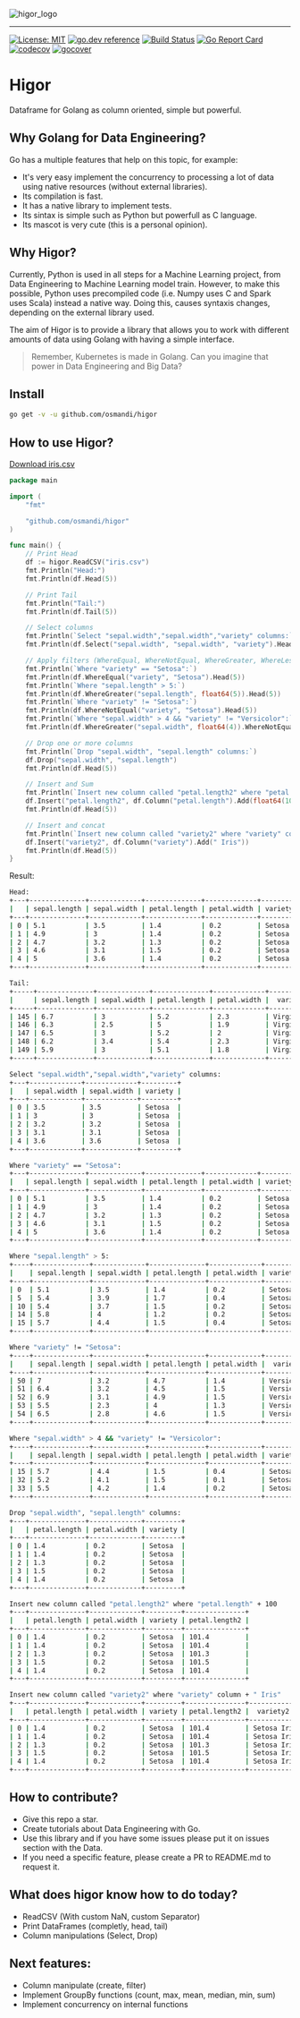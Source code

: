 ![higor_logo](higor_logo.jpg)

------

[![License: MIT](https://img.shields.io/badge/License-MIT-yellow.svg)](https://opensource.org/licenses/MIT) 
[![go.dev reference](https://img.shields.io/badge/go.dev-reference-007d9c?logo=go&logoColor=white&style=flat-square)](https://pkg.go.dev/github.com/osmandi/higor)
[![Build Status](https://travis-ci.com/osmandi/higor.svg?branch=master)](https://travis-ci.com/osmandi/higor)
[![Go Report Card](https://goreportcard.com/badge/github.com/osmandi/higor)](https://goreportcard.com/report/github.com/osmandi/higor)
[![codecov](https://codecov.io/gh/osmandi/higor/branch/master/graph/badge.svg)](https://codecov.io/gh/osmandi/higor)
[![gocover](https://gocover.io/_badge/github.com/osmandi/higor?nocache=wapty)](https://gocover.io/github.com/osmandi/higor?nocache=wapty)

# Higor

Dataframe for Golang as column oriented, simple but powerful.

## Why Golang for Data Engineering?

Go has a multiple features that help on this topic, for example:
- It's very easy implement the concurrency to processing a lot of data using native resources (without external libraries).
- Its compilation is fast.
- It has a native library to implement tests.
- Its sintax is simple such as Python but powerfull as C language.
- Its mascot is very cute (this is a personal opinion).

## Why Higor?

Currently, Python is used in all steps for a Machine Learning project, from Data Engineering to Machine Learning model train. However, to make this possible, Python uses precompiled code (i.e. Numpy uses C and Spark uses Scala) instead a native way. Doing this, causes syntaxis changes, depending on the external library used.

The aim of Higor is to provide a library that allows you to work with different amounts of data using Golang with having a simple interface.

> Remember, Kubernetes is made in Golang. Can you imagine that power in Data Engineering and Big Data?

## Install

```Bash
go get -v -u github.com/osmandi/higor
```

## How to use Higor?

[Download iris.csv](https://gist.githubusercontent.com/netj/8836201/raw/6f9306ad21398ea43cba4f7d537619d0e07d5ae3/iris.csv)

```Go
package main

import (
	"fmt"

	"github.com/osmandi/higor"
)

func main() {
	// Print Head
	df := higor.ReadCSV("iris.csv")
	fmt.Println("Head:")
	fmt.Println(df.Head(5))

	// Print Tail
	fmt.Println("Tail:")
	fmt.Println(df.Tail(5))

	// Select columns
	fmt.Println(`Select "sepal.width","sepal.width","variety" columns:`)
	fmt.Println(df.Select("sepal.width", "sepal.width", "variety").Head(5))

	// Apply filters (WhereEqual, WhereNotEqual, WhereGreater, WhereLess, WhereGreaterOrEqual, WhereLessOrEqual)
	fmt.Println(`Where "variety" == "Setosa":`)
	fmt.Println(df.WhereEqual("variety", "Setosa").Head(5))
	fmt.Println(`Where "sepal.length" > 5:`)
	fmt.Println(df.WhereGreater("sepal.length", float64(5)).Head(5))
	fmt.Println(`Where "variety" != "Setosa":`)
	fmt.Println(df.WhereNotEqual("variety", "Setosa").Head(5))
	fmt.Println(`Where "sepal.width" > 4 && "variety" != "Versicolor":`)
	fmt.Println(df.WhereGreater("sepal.width", float64(4)).WhereNotEqual("variety", "Versicolor").Tail(5))

	// Drop one or more columns
	fmt.Println(`Drop "sepal.width", "sepal.length" columns:`)
	df.Drop("sepal.width", "sepal.length")
	fmt.Println(df.Head(5))

	// Insert and Sum
	fmt.Println(`Insert new column called "petal.length2" where "petal.length" + 100`)
	df.Insert("petal.length2", df.Column("petal.length").Add(float64(100)))
	fmt.Println(df.Head(5))

	// Insert and concat
	fmt.Println(`Insert new column called "variety2" where "variety" column + " Iris"`)
	df.Insert("variety2", df.Column("variety").Add(" Iris"))
	fmt.Println(df.Head(5))
}
```

Result:

```Bash
Head:
+---+--------------+-------------+--------------+-------------+---------+
|   | sepal.length | sepal.width | petal.length | petal.width | variety |
+---+--------------+-------------+--------------+-------------+---------+
| 0 | 5.1          | 3.5         | 1.4          | 0.2         | Setosa  |
| 1 | 4.9          | 3           | 1.4          | 0.2         | Setosa  |
| 2 | 4.7          | 3.2         | 1.3          | 0.2         | Setosa  |
| 3 | 4.6          | 3.1         | 1.5          | 0.2         | Setosa  |
| 4 | 5            | 3.6         | 1.4          | 0.2         | Setosa  |
+---+--------------+-------------+--------------+-------------+---------+

Tail:
+-----+--------------+-------------+--------------+-------------+-----------+
|     | sepal.length | sepal.width | petal.length | petal.width |  variety  |
+-----+--------------+-------------+--------------+-------------+-----------+
| 145 | 6.7          | 3           | 5.2          | 2.3         | Virginica |
| 146 | 6.3          | 2.5         | 5            | 1.9         | Virginica |
| 147 | 6.5          | 3           | 5.2          | 2           | Virginica |
| 148 | 6.2          | 3.4         | 5.4          | 2.3         | Virginica |
| 149 | 5.9          | 3           | 5.1          | 1.8         | Virginica |
+-----+--------------+-------------+--------------+-------------+-----------+

Select "sepal.width","sepal.width","variety" columns:
+---+-------------+-------------+---------+
|   | sepal.width | sepal.width | variety |
+---+-------------+-------------+---------+
| 0 | 3.5         | 3.5         | Setosa  |
| 1 | 3           | 3           | Setosa  |
| 2 | 3.2         | 3.2         | Setosa  |
| 3 | 3.1         | 3.1         | Setosa  |
| 4 | 3.6         | 3.6         | Setosa  |
+---+-------------+-------------+---------+

Where "variety" == "Setosa":
+---+--------------+-------------+--------------+-------------+---------+
|   | sepal.length | sepal.width | petal.length | petal.width | variety |
+---+--------------+-------------+--------------+-------------+---------+
| 0 | 5.1          | 3.5         | 1.4          | 0.2         | Setosa  |
| 1 | 4.9          | 3           | 1.4          | 0.2         | Setosa  |
| 2 | 4.7          | 3.2         | 1.3          | 0.2         | Setosa  |
| 3 | 4.6          | 3.1         | 1.5          | 0.2         | Setosa  |
| 4 | 5            | 3.6         | 1.4          | 0.2         | Setosa  |
+---+--------------+-------------+--------------+-------------+---------+

Where "sepal.length" > 5:
+----+--------------+-------------+--------------+-------------+---------+
|    | sepal.length | sepal.width | petal.length | petal.width | variety |
+----+--------------+-------------+--------------+-------------+---------+
| 0  | 5.1          | 3.5         | 1.4          | 0.2         | Setosa  |
| 5  | 5.4          | 3.9         | 1.7          | 0.4         | Setosa  |
| 10 | 5.4          | 3.7         | 1.5          | 0.2         | Setosa  |
| 14 | 5.8          | 4           | 1.2          | 0.2         | Setosa  |
| 15 | 5.7          | 4.4         | 1.5          | 0.4         | Setosa  |
+----+--------------+-------------+--------------+-------------+---------+

Where "variety" != "Setosa":
+----+--------------+-------------+--------------+-------------+------------+
|    | sepal.length | sepal.width | petal.length | petal.width |  variety   |
+----+--------------+-------------+--------------+-------------+------------+
| 50 | 7            | 3.2         | 4.7          | 1.4         | Versicolor |
| 51 | 6.4          | 3.2         | 4.5          | 1.5         | Versicolor |
| 52 | 6.9          | 3.1         | 4.9          | 1.5         | Versicolor |
| 53 | 5.5          | 2.3         | 4            | 1.3         | Versicolor |
| 54 | 6.5          | 2.8         | 4.6          | 1.5         | Versicolor |
+----+--------------+-------------+--------------+-------------+------------+

Where "sepal.width" > 4 && "variety" != "Versicolor":
+----+--------------+-------------+--------------+-------------+---------+
|    | sepal.length | sepal.width | petal.length | petal.width | variety |
+----+--------------+-------------+--------------+-------------+---------+
| 15 | 5.7          | 4.4         | 1.5          | 0.4         | Setosa  |
| 32 | 5.2          | 4.1         | 1.5          | 0.1         | Setosa  |
| 33 | 5.5          | 4.2         | 1.4          | 0.2         | Setosa  |
+----+--------------+-------------+--------------+-------------+---------+

Drop "sepal.width", "sepal.length" columns:
+---+--------------+-------------+---------+
|   | petal.length | petal.width | variety |
+---+--------------+-------------+---------+
| 0 | 1.4          | 0.2         | Setosa  |
| 1 | 1.4          | 0.2         | Setosa  |
| 2 | 1.3          | 0.2         | Setosa  |
| 3 | 1.5          | 0.2         | Setosa  |
| 4 | 1.4          | 0.2         | Setosa  |
+---+--------------+-------------+---------+

Insert new column called "petal.length2" where "petal.length" + 100
+---+--------------+-------------+---------+---------------+
|   | petal.length | petal.width | variety | petal.length2 |
+---+--------------+-------------+---------+---------------+
| 0 | 1.4          | 0.2         | Setosa  | 101.4         |
| 1 | 1.4          | 0.2         | Setosa  | 101.4         |
| 2 | 1.3          | 0.2         | Setosa  | 101.3         |
| 3 | 1.5          | 0.2         | Setosa  | 101.5         |
| 4 | 1.4          | 0.2         | Setosa  | 101.4         |
+---+--------------+-------------+---------+---------------+

Insert new column called "variety2" where "variety" column + " Iris"
+---+--------------+-------------+---------+---------------+-------------+
|   | petal.length | petal.width | variety | petal.length2 |  variety2   |
+---+--------------+-------------+---------+---------------+-------------+
| 0 | 1.4          | 0.2         | Setosa  | 101.4         | Setosa Iris |
| 1 | 1.4          | 0.2         | Setosa  | 101.4         | Setosa Iris |
| 2 | 1.3          | 0.2         | Setosa  | 101.3         | Setosa Iris |
| 3 | 1.5          | 0.2         | Setosa  | 101.5         | Setosa Iris |
| 4 | 1.4          | 0.2         | Setosa  | 101.4         | Setosa Iris |
+---+--------------+-------------+---------+---------------+-------------+
```

## How to contribute?
- Give this repo a star.
- Create tutorials about Data Engineering with Go.
- Use this library and if you have some issues please put it on issues section with the Data.
- If you need a specific feature, please create a PR to README.md to request it.

## What does higor know how to do today?
- ReadCSV (With custom NaN, custom Separator)
- Print DataFrames (completly, head, tail)
- Column manipulations (Select, Drop)

## Next features:
- Column manipulate (create, filter)
- Implement GroupBy functions (count, max, mean, median, min, sum)
- Implement concurrency on internal functions
